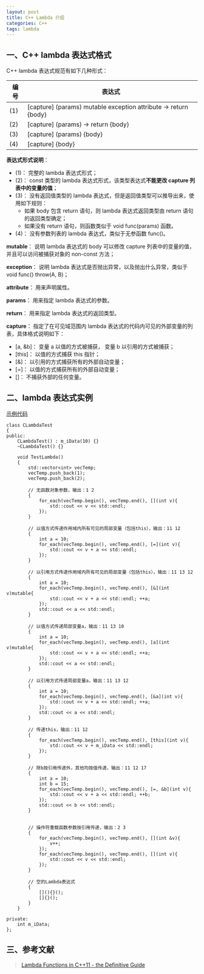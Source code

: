 ```yaml
---
layout: post
title: C++ Lambda 介绍
categories: C++
tags: lambda
---
```


## 一、C++ lambda 表达式格式

C++ lambda 表达式规范有如下几种形式：

| 编号 | 表达式 | 
| --- | ---------- |
| (1) | [capture] (params) mutable exception attribute -> return {body} | 
| (2) | [capture] (params) -> return {body}	|	 
| (3) | [capture] (params) {body} |	 
| (4) | [capture] {body} |


**表达式形式说明**：

  * (1)： 完整的 lambda 表达式形式；
  * (2)： const 类型的 lambda 表达式形式，该类型表达式**不能更改 capture 列表中的变量的值**；
  * (3)： 没有返回值类型的 lambda 表达式，但是返回值类型可以推导出来，使用如下规则：
    * 如果 body 包含 return 语句，则 lambda 表达式返回类型由 return 语句的返回类型确定；
    * 如果没有 return 语句，则函数类似于 void func(params) 函数。
  * (4)： 没有参数列表的 lambda 表达式，类似于无参函数 func()。

**mutable**： 说明 lambda 表达式的 body 可以修改 capture 列表中的变量的值，并且可以访问被捕获对象的 non-const 方法；

<!--more-->

**exception**： 说明 lambda 表达式是否抛出异常，以及抛出什么异常，类似于 void func() throw(A, B)；

**attribute**： 用来声明属性。

**params**： 用来指定 lambda 表达式的参数。

**return**： 用来指定 lambda 表达式的返回类型。

**capture**： 指定了在可见域范围内 lambda 表达式的代码内可见的外部变量的列表，具体格式说明如下：

  * [a, &b]： 变量 a 以值的方式被捕获， 变量 b 以引用的方式被捕获；
  * [this]： 以值的方式捕获 this 指针；
  * [&]： 以引用的方式捕获所有的外部自动变量；
  * [=]： 以值的方式捕获所有的外部自动变量；
  * []： 不捕获外部的任何变量。

## 二、lambda 表达式实例

[示例代码](https://github.com/thinkerou/Interview-Questions-And-Solutions/blob/master/src/lambda.cpp)

	class CLambdaTest
	{
	public:
		CLambdaTest() : m_iData(10) {}
		~CLambdaTest() {}
	
		void TestLambda()
		{
			std::vector<int> vecTemp;
			vecTemp.push_back(1);
			vecTemp.push_back(2);
	
			// 无函数对象参数，输出：1 2
			{
				for_each(vecTemp.begin(), vecTemp.end(), [](int v){
					std::cout << v << std::endl; 
				});
			}
	
			// 以值方式传递作用域内所有可见的局部变量（包括this），输出：11 12
			{
				int a = 10;
				for_each(vecTemp.begin(), vecTemp.end(), [=](int v){ 
					std::cout << v + a << std::endl;
				});
			}
	
			// 以引用方式传递作用域内所有可见的局部变量（包括this），输出：11 13 12
			{
				int a = 10;
				for_each(vecTemp.begin(), vecTemp.end(), [&](int v)mutable{
					std::cout << v + a << std::endl; ++a;
				});
				std::cout << a << std::endl;
			}
	
			// 以值方式传递局部变量a，输出：11 13 10
			{
				int a = 10;
				for_each(vecTemp.begin(), vecTemp.end(), [a](int v)mutable{
					std::cout << v + a << std::endl; ++a;
				});
				std::cout << a << std::endl;
			}
	
			// 以引用方式传递局部变量a，输出：11 13 12
			{
				int a = 10;
				for_each(vecTemp.begin(), vecTemp.end(), [&a](int v){
					std::cout << v + a << std::endl; ++a;
				});
				std::cout << a << std::endl;
			}
	
			// 传递this，输出：11 12
			{
				for_each(vecTemp.begin(), vecTemp.end(), [this](int v){
					std::cout << v + m_iData << std::endl;
				});
			}
	
			// 除b按引用传递外，其他均按值传递，输出：11 12 17
			{
				int a = 10;
				int b = 15;
				for_each(vecTemp.begin(), vecTemp.end(), [=, &b](int v){
					std::cout << v + a << std::endl; ++b;
				});
				std::cout << b << std::endl;
			}
	
	
			// 操作符重载函数参数按引用传递，输出：2 3
			{
				for_each(vecTemp.begin(), vecTemp.end(), [](int &v){
					v++;
				});
				for_each(vecTemp.begin(), vecTemp.end(), [](int v){
					std::cout << v << std::endl;
				});
			}
	
			// 空的Lambda表达式
			{
				[](){}();
				[]{}();
			}
		}
	
	private:
		int m_iData;
	};


## 三、参考文献

> [Lambda Functions in C++11 - the Definitive Guide](http://www.cprogramming.com/c++11/c++11-lambda-closures.html)


